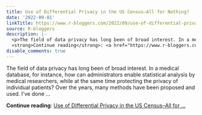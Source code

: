 ```yaml
---
title: Use of Differential Privacy in the US Census–All for Nothing?
date: '2022-09-01'
linkTitle: https://www.r-bloggers.com/2022/09/use-of-differential-privacy-in-the-us-census-all-for-nothing/
source: R-bloggers
description: |-
  <p>The field of data privacy has long been of broad interest. In a medical database, for instance, how can administrators enable statistical analysis by medical researchers, while at the same time protecting the privacy of individual patients? Over the years, many methods have been proposed and used. I’ve done ...</p>
  <strong>Continue reading</strong>: <a href="https://www.r-bloggers.com/2022/09/use-of-differential-privacy-in-the-us-census-all-for-nothing/">Use of Differential Privacy in the US Census–All for ...
disable_comments: true
---
```

<p>The field of data privacy has long been of broad interest. In a medical database, for instance, how can administrators enable statistical analysis by medical researchers, while at the same time protecting the privacy of individual patients? Over the years, many methods have been proposed and used. I’ve done ...</p>
<strong>Continue reading</strong>: <a href="https://www.r-bloggers.com/2022/09/use-of-differential-privacy-in-the-us-census-all-for-nothing/">Use of Differential Privacy in the US Census–All for ...